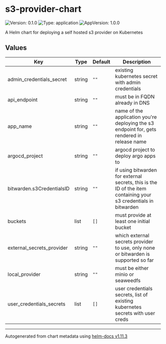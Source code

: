 # s3-provider-chart

![Version: 0.1.0](https://img.shields.io/badge/Version-0.1.0-informational?style=flat-square) ![Type: application](https://img.shields.io/badge/Type-application-informational?style=flat-square) ![AppVersion: 1.0.0](https://img.shields.io/badge/AppVersion-1.0.0-informational?style=flat-square)

A Helm chart for deploying a self hosted s3 provider on Kubernetes

## Values

| Key | Type | Default | Description |
|-----|------|---------|-------------|
| admin_credentials_secret | string | `""` | existing kubernetes secret with admin credentials |
| api_endpoint | string | `""` | must be in FQDN already in DNS |
| app_name | string | `""` | name of the application you're deploying the s3 endpoint for, gets rendered in release name |
| argocd_project | string | `""` | argocd project to deploy argo apps to |
| bitwarden.s3CredentialsID | string | `""` | if using bitwarden for external secrets, this is the ID of the item containing your s3 credentials in bitwarden |
| buckets | list | `[]` | must provide at least one initial bucket |
| external_secrets_provider | string | `""` | which external secrets provider to use, only none or bitwarden is supported so far |
| local_provider | string | `""` | must be either minio or seaweedfs |
| user_credentials_secrets | list | `[]` | user credentials secrets, list of existing kubernetes secrets with user creds |

----------------------------------------------
Autogenerated from chart metadata using [helm-docs v1.11.3](https://github.com/norwoodj/helm-docs/releases/v1.11.3)
